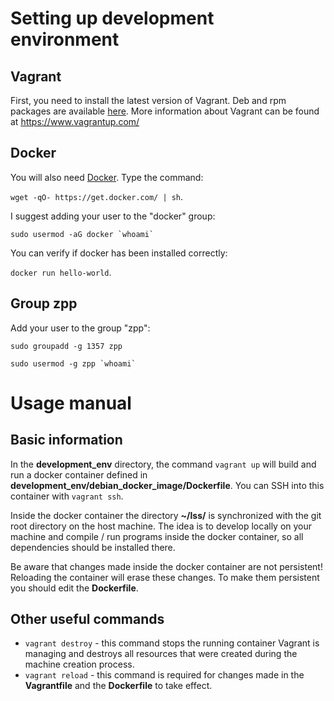 # Setting up development environment

## Vagrant 

First, you need to install the latest version of Vagrant. Deb and rpm packages are available [here](https://www.vagrantup.com/downloads.html). More information about Vagrant can be found at https://www.vagrantup.com/

## Docker

You will also need [Docker](https://www.docker.com/). Type the command: 

`wget -qO- https://get.docker.com/ | sh`. 

I suggest adding your user to the "docker" group: 

``sudo usermod -aG docker `whoami` ``

You can verify if docker has been installed correctly: 

`docker run hello-world`.

## Group zpp

Add your user to the group "zpp": 

`sudo groupadd -g 1357 zpp`

``sudo usermod -g zpp `whoami` ``

# Usage manual

## Basic information

In the **development_env** directory, the command `vagrant up` will build and run a docker container defined in **development_env/debian_docker_image/Dockerfile**. You can SSH into this container with `vagrant ssh`.

Inside the docker container the directory **~/lss/** is synchronized with the git root directory on the host machine. The idea is to develop locally on your machine and compile / run programs inside the docker container, so all dependencies should be installed there.

Be aware that changes made inside the docker container are not persistent! Reloading the container will erase these changes. To make them persistent you should edit the **Dockerfile**.

## Other useful commands

* `vagrant destroy` - this command stops the running container Vagrant is managing and destroys all resources that were created during the machine creation process.
* `vagrant reload` - this command is required for changes made in the **Vagrantfile** and the **Dockerfile** to take effect.
